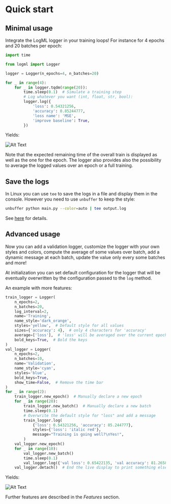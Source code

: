 # Quick start

## Minimal usage

Integrate the LogML logger in your training loops! For instance for 4 epochs
and 20 batches per epoch:

```python
import time

from logml import Logger

logger = Logger(n_epochs=4, n_batches=20)

for _ in range(4):
    for _ in logger.tqdm(range(20)):
        time.sleep(0.1)  # Simulate a training step
        # Log whatever you want (int, float, str, bool):
        logger.log({
            'loss': 0.54321256,
            'accuracy': 0.85244777,
            'loss name': 'MSE',
            'improve baseline': True,
        })
```

Yields:

![Alt Text](_static/base.gif)

Note that the expected remaining time of the overall train is displayed as well as
the one for the epoch. The logger also provides also the possibility to average the
logged values over an epoch or a full training.

## Save the logs

In Linux you can use `tee` to save the logs in a file and display them in the console.
However you need to use `unbuffer` to keep the style:

```bash
unbuffer python main.py --color=auto | tee output.log
```

See
[here](https://superuser.com/questions/352697/preserve-colors-while-piping-to-tee)
for details.

## Advanced usage

Now you can add a validation logger, customize the logger with your own styles
and colors, compute the average of some values over batch, add a dynamic
message at each batch, update the value only every some batches and more!

At initialization you can set default configuration for the logger that will be
eventually overwritten by the configuration passed to the `log` method.

An example with more features:

```python
train_logger = Logger(
    n_epochs=2,
    n_batches=20,
    log_interval=2,
    name='Training',
    name_style='dark_orange',
    styles='yellow',  # Default style for all values
    sizes={'accuracy': 4},  # only 4 characters for 'accuracy'
    average=['loss'],  # 'loss' will be averaged over the current epoch
    bold_keys=True,  # Bold the keys
)
val_logger = Logger(
    n_epochs=2,
    n_batches=10,
    name='Validation',
    name_style='cyan',
    styles='blue',
    bold_keys=True,
    show_time=False,  # Remove the time bar
)
for _ in range(2):
    train_logger.new_epoch()  # Manually declare a new epoch
    for _ in range(20):
        train_logger.new_batch()  # Manually declare a new batch
        time.sleep(0.1)
        # Overwrite the default style for "loss" and add a message
        train_logger.log(
            {'loss': 0.54321256, 'accuracy': 85.244777},
            styles={'loss': 'italic red'},
            message="Training is going well?\nYes!",
        )
    val_logger.new_epoch()
    for _ in range(10):
        val_logger.new_batch()
        time.sleep(0.1)
        val_logger.log({'val loss': 0.65422135, 'val accuracy': 81.2658775})
    val_logger.detach()  # End the live display to print something else after
```

Yields:

![Alt Text](_static/advanced.gif)

Further features are described in the *Features* section.
